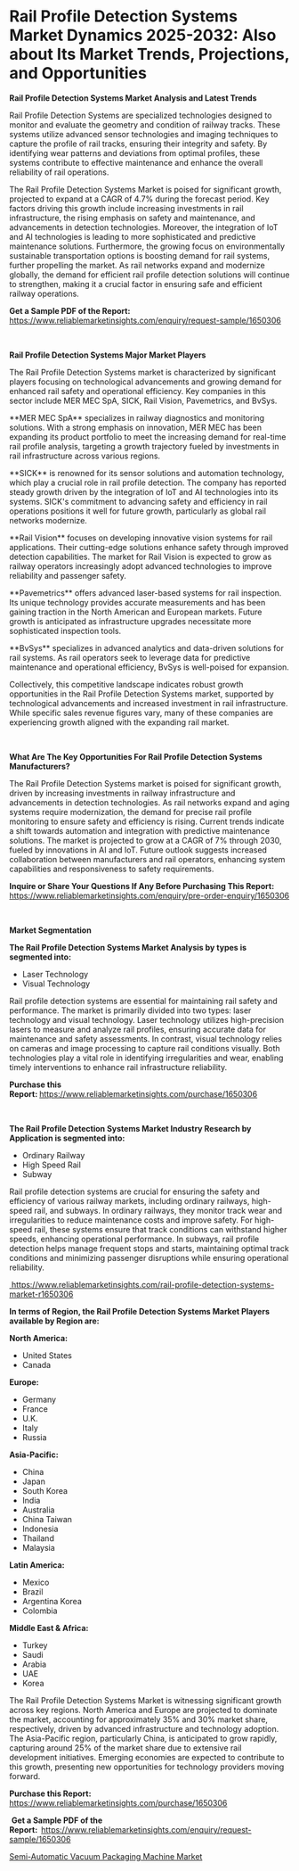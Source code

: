 <p><h1>Rail Profile Detection Systems Market Dynamics 2025-2032: Also about Its Market Trends, Projections, and Opportunities</h1></p><p><strong>Rail Profile Detection Systems Market Analysis and Latest Trends</strong></p>
<p><p>Rail Profile Detection Systems are specialized technologies designed to monitor and evaluate the geometry and condition of railway tracks. These systems utilize advanced sensor technologies and imaging techniques to capture the profile of rail tracks, ensuring their integrity and safety. By identifying wear patterns and deviations from optimal profiles, these systems contribute to effective maintenance and enhance the overall reliability of rail operations.</p><p>The Rail Profile Detection Systems Market is poised for significant growth, projected to expand at a CAGR of 4.7% during the forecast period. Key factors driving this growth include increasing investments in rail infrastructure, the rising emphasis on safety and maintenance, and advancements in detection technologies. Moreover, the integration of IoT and AI technologies is leading to more sophisticated and predictive maintenance solutions. Furthermore, the growing focus on environmentally sustainable transportation options is boosting demand for rail systems, further propelling the market. As rail networks expand and modernize globally, the demand for efficient rail profile detection solutions will continue to strengthen, making it a crucial factor in ensuring safe and efficient railway operations.</p></p>
<p><strong>Get a Sample PDF of the Report:&nbsp;</strong> <a href="https://www.reliablemarketinsights.com/enquiry/request-sample/1650306?utm_campaign=2769&utm_medium=2&utm_source=Github&utm_content=ia&utm_term=23032025&utm_id=rail-profile-detection-systems">https://www.reliablemarketinsights.com/enquiry/request-sample/1650306</a></p>
<p>&nbsp;</p>
<p><strong>Rail Profile Detection Systems Major Market Players</strong></p>
<p><p>The Rail Profile Detection Systems market is characterized by significant players focusing on technological advancements and growing demand for enhanced rail safety and operational efficiency. Key companies in this sector include MER MEC SpA, SICK, Rail Vision, Pavemetrics, and BvSys.</p><p>**MER MEC SpA** specializes in railway diagnostics and monitoring solutions. With a strong emphasis on innovation, MER MEC has been expanding its product portfolio to meet the increasing demand for real-time rail profile analysis, targeting a growth trajectory fueled by investments in rail infrastructure across various regions. </p><p>**SICK** is renowned for its sensor solutions and automation technology, which play a crucial role in rail profile detection. The company has reported steady growth driven by the integration of IoT and AI technologies into its systems. SICK's commitment to advancing safety and efficiency in rail operations positions it well for future growth, particularly as global rail networks modernize.</p><p>**Rail Vision** focuses on developing innovative vision systems for rail applications. Their cutting-edge solutions enhance safety through improved detection capabilities. The market for Rail Vision is expected to grow as railway operators increasingly adopt advanced technologies to improve reliability and passenger safety.</p><p>**Pavemetrics** offers advanced laser-based systems for rail inspection. Its unique technology provides accurate measurements and has been gaining traction in the North American and European markets. Future growth is anticipated as infrastructure upgrades necessitate more sophisticated inspection tools.</p><p>**BvSys** specializes in advanced analytics and data-driven solutions for rail systems. As rail operators seek to leverage data for predictive maintenance and operational efficiency, BvSys is well-poised for expansion.</p><p>Collectively, this competitive landscape indicates robust growth opportunities in the Rail Profile Detection Systems market, supported by technological advancements and increased investment in rail infrastructure. While specific sales revenue figures vary, many of these companies are experiencing growth aligned with the expanding rail market.</p></p>
<p>&nbsp;</p>
<p><strong>What Are The Key Opportunities For Rail Profile Detection Systems Manufacturers?</strong></p>
<p><p>The Rail Profile Detection Systems market is poised for significant growth, driven by increasing investments in railway infrastructure and advancements in detection technologies. As rail networks expand and aging systems require modernization, the demand for precise rail profile monitoring to ensure safety and efficiency is rising. Current trends indicate a shift towards automation and integration with predictive maintenance solutions. The market is projected to grow at a CAGR of 7% through 2030, fueled by innovations in AI and IoT. Future outlook suggests increased collaboration between manufacturers and rail operators, enhancing system capabilities and responsiveness to safety requirements.</p></p>
<p><strong>Inquire or Share Your Questions If Any Before Purchasing This Report:</strong> <a href="https://www.reliablemarketinsights.com/enquiry/pre-order-enquiry/1650306?utm_campaign=2769&utm_medium=2&utm_source=Github&utm_content=ia&utm_term=23032025&utm_id=rail-profile-detection-systems">https://www.reliablemarketinsights.com/enquiry/pre-order-enquiry/1650306</a></p>
<p>&nbsp;</p>
<p><strong>Market Segmentation</strong></p>
<p><strong>The Rail Profile Detection Systems Market Analysis by types is segmented into:</strong></p>
<p><ul><li>Laser Technology</li><li>Visual Technology</li></ul></p>
<p><p>Rail profile detection systems are essential for maintaining rail safety and performance. The market is primarily divided into two types: laser technology and visual technology. Laser technology utilizes high-precision lasers to measure and analyze rail profiles, ensuring accurate data for maintenance and safety assessments. In contrast, visual technology relies on cameras and image processing to capture rail conditions visually. Both technologies play a vital role in identifying irregularities and wear, enabling timely interventions to enhance rail infrastructure reliability.</p></p>
<p><strong>Purchase this Report:&nbsp;</strong><a href="https://www.reliablemarketinsights.com/purchase/1650306?utm_campaign=2769&utm_medium=2&utm_source=Github&utm_content=ia&utm_term=23032025&utm_id=rail-profile-detection-systems">https://www.reliablemarketinsights.com/purchase/1650306</a></p>
<p>&nbsp;</p>
<p><strong>The Rail Profile Detection Systems Market Industry Research by Application is segmented into:</strong></p>
<p><ul><li>Ordinary Railway</li><li>High Speed Rail</li><li>Subway</li></ul></p>
<p><p>Rail profile detection systems are crucial for ensuring the safety and efficiency of various railway markets, including ordinary railways, high-speed rail, and subways. In ordinary railways, they monitor track wear and irregularities to reduce maintenance costs and improve safety. For high-speed rail, these systems ensure that track conditions can withstand higher speeds, enhancing operational performance. In subways, rail profile detection helps manage frequent stops and starts, maintaining optimal track conditions and minimizing passenger disruptions while ensuring operational reliability.</p></p>
<p><a href="https://www.reliablemarketinsights.com/rail-profile-detection-systems-market-r1650306?utm_campaign=2769&utm_medium=2&utm_source=Github&utm_content=ia&utm_term=23032025&utm_id=rail-profile-detection-systems">&nbsp;https://www.reliablemarketinsights.com/rail-profile-detection-systems-market-r1650306</a></p>
<p><strong>In terms of Region, the Rail Profile Detection Systems Market Players available by Region are:</strong></p>
<p>
    <p> <strong> North America: </strong>
        <ul>
            <li>United States</li>
            <li>Canada</li>
        </ul>
        </p> 
    <p> <strong> Europe: </strong>
        <ul>
            <li>Germany</li>
            <li>France</li>
            <li>U.K.</li>
            <li>Italy</li>
            <li>Russia</li>
        </ul>
        </p> 
    <p> <strong> Asia-Pacific: </strong>
        <ul>
            <li>China</li>
            <li>Japan</li>
            <li>South Korea</li>
            <li>India</li>
            <li>Australia</li>
            <li>China Taiwan</li>
            <li>Indonesia</li>
            <li>Thailand</li>
            <li>Malaysia</li>
        </ul>
        </p> 
    <p> <strong> Latin America: </strong>
        <ul>
            <li>Mexico</li>
            <li>Brazil</li>
            <li>Argentina Korea</li>
            <li>Colombia</li>
        </ul>
        </p> 
    <p> <strong> Middle East & Africa: </strong>
        <ul>
            <li>Turkey</li>
            <li>Saudi</li>
            <li>Arabia</li>
            <li>UAE</li>
            <li>Korea</li>
        </ul>
    </p>
    </p>
<p><p>The Rail Profile Detection Systems Market is witnessing significant growth across key regions. North America and Europe are projected to dominate the market, accounting for approximately 35% and 30% market share, respectively, driven by advanced infrastructure and technology adoption. The Asia-Pacific region, particularly China, is anticipated to grow rapidly, capturing around 25% of the market share due to extensive rail development initiatives. Emerging economies are expected to contribute to this growth, presenting new opportunities for technology providers moving forward.</p></p>
<p><strong>Purchase this Report: </strong><a href="https://www.reliablemarketinsights.com/purchase/1650306?utm_campaign=2769&utm_medium=2&utm_source=Github&utm_content=ia&utm_term=23032025&utm_id=rail-profile-detection-systems">https://www.reliablemarketinsights.com/purchase/1650306</a></p>
<p>&nbsp;<strong>Get a Sample PDF of the Report:&nbsp;&nbsp;</strong><a href="https://www.reliablemarketinsights.com/enquiry/request-sample/1650306?utm_campaign=2769&utm_medium=2&utm_source=Github&utm_content=ia&utm_term=23032025&utm_id=rail-profile-detection-systems">https://www.reliablemarketinsights.com/enquiry/request-sample/1650306</a></p>
<p><strong></strong></p>
<p><p><a href="https://github.com/vilolakoreni/Market-Research-Report-List-1/blob/main/semi-automatic-vacuum-packaging-machine-market.md?utm_campaign=2769&utm_medium=2&utm_source=Github&utm_content=ia&utm_term=23032025&utm_id=rail-profile-detection-systems">Semi-Automatic Vacuum Packaging Machine Market</a></p></p>